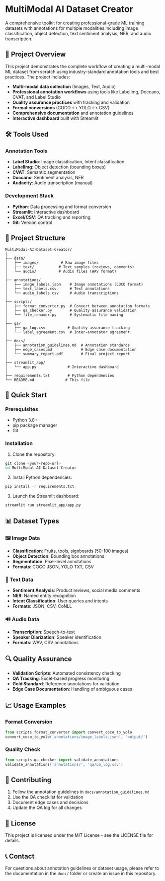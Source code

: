 # MultiModal AI Dataset Creator

A comprehensive toolkit for creating professional-grade ML training datasets with annotations for multiple modalities including image classification, object detection, text sentiment analysis, NER, and audio transcription.

## 🎯 Project Overview

This project demonstrates the complete workflow of creating a multi-modal ML dataset from scratch using industry-standard annotation tools and best practices. The project includes:

- **Multi-modal data collection** (Images, Text, Audio)
- **Professional annotation workflows** using tools like LabelImg, Doccano, CVAT, and Label Studio
- **Quality assurance practices** with tracking and validation
- **Format conversions** (COCO ↔ YOLO ↔ CSV)
- **Comprehensive documentation** and annotation guidelines
- **Interactive dashboard** built with Streamlit

## 🛠️ Tools Used

### Annotation Tools
- **Label Studio**: Image classification, Intent classification
- **LabelImg**: Object detection (bounding boxes)
- **CVAT**: Semantic segmentation
- **Doccano**: Sentiment analysis, NER
- **Audacity**: Audio transcription (manual)

### Development Stack
- **Python**: Data processing and format conversion
- **Streamlit**: Interactive dashboard
- **Excel/CSV**: QA tracking and reporting
- **Git**: Version control

## 📁 Project Structure

```
MultiModal-AI-Dataset-Creator/
│
├── data/
│   ├── images/          # Raw image files
│   ├── text/           # Text samples (reviews, comments)
│   └── audio/          # Audio files (WAV format)
│
├── annotations/
│   ├── image_labels.json    # Image annotations (COCO format)
│   ├── text_labels.csv      # Text annotations
│   └── audio_labels.csv     # Audio transcriptions
│
├── scripts/
│   ├── format_converter.py  # Convert between annotation formats
│   ├── qa_checker.py        # Quality assurance validation
│   └── file_renamer.py      # Systematic file naming
│
├── qa/
│   ├── qa_log.csv          # Quality assurance tracking
│   └── label_agreement.csv  # Inter-annotator agreement
│
├── docs/
│   ├── annotation_guidelines.md  # Annotation standards
│   ├── edge_cases.md             # Edge case documentation
│   └── summary_report.pdf        # Final project report
│
├── streamlit_app/
│   └── app.py              # Interactive dashboard
│
├── requirements.txt        # Python dependencies
└── README.md              # This file
```

## 🚀 Quick Start

### Prerequisites
- Python 3.8+
- pip package manager
- Git

### Installation

1. Clone the repository:
```bash
git clone <your-repo-url>
cd MultiModal-AI-Dataset-Creator
```

2. Install Python dependencies:
```bash
pip install -r requirements.txt
```

3. Launch the Streamlit dashboard:
```bash
streamlit run streamlit_app/app.py
```

## 📊 Dataset Types

### 🖼️ Image Data
- **Classification**: Fruits, tools, signboards (50-100 images)
- **Object Detection**: Bounding box annotations
- **Segmentation**: Pixel-level annotations
- **Formats**: COCO JSON, YOLO TXT, CSV

### 📄 Text Data
- **Sentiment Analysis**: Product reviews, social media comments
- **NER**: Named entity recognition
- **Intent Classification**: User queries and intents
- **Formats**: JSON, CSV, CoNLL

### 🔊 Audio Data
- **Transcription**: Speech-to-text
- **Speaker Diarization**: Speaker identification
- **Formats**: WAV, CSV annotations

## 🔍 Quality Assurance

- **Validation Scripts**: Automated consistency checking
- **QA Tracking**: Excel-based progress monitoring
- **Gold Standard**: Reference annotations for validation
- **Edge Case Documentation**: Handling of ambiguous cases

## 📈 Usage Examples

### Format Conversion
```python
from scripts.format_converter import convert_coco_to_yolo
convert_coco_to_yolo('annotations/image_labels.json', 'output/')
```

### Quality Check
```python
from scripts.qa_checker import validate_annotations
validate_annotations('annotations/', 'qa/qa_log.csv')
```

## 🤝 Contributing

1. Follow the annotation guidelines in `docs/annotation_guidelines.md`
2. Use the QA checklist for validation
3. Document edge cases and decisions
4. Update the QA log for all changes

## 📄 License

This project is licensed under the MIT License - see the LICENSE file for details.

## 📞 Contact

For questions about annotation guidelines or dataset usage, please refer to the documentation in the `docs/` folder or create an issue in this repository.
